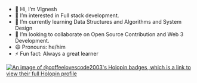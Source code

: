 - 👋 Hi, I’m Vignesh
- 👀 I’m interested in Full stack development.
- 🌱 I’m currently learning Data Structures and Algorithms and System Design
- 💞️ I’m looking to collaborate on Open Source Contribution and Web 3 Development.
- 😄 Pronouns: he/him
- ⚡ Fun fact: Always a great learner

<!---
coffee-loves-code-2003/coffee-loves-code-2003 is a ✨ special ✨ repository because its `README.md` (this file) appears on your GitHub profile.
You can click the Preview link to take a look at your changes.
--->
[![An image of @coffeelovescode2003's Holopin badges, which is a link to view their full Holopin profile](https://holopin.me/coffeelovescode2003)](https://holopin.io/@coffeelovescode2003)
